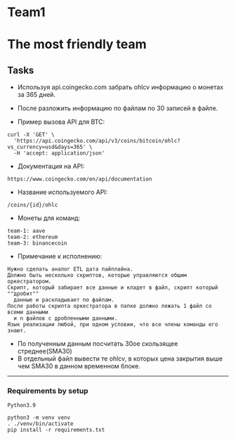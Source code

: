 # Team1
The most friendly team
========================

## Tasks

* Используя api.coingecko.com забрать ohlcv информацию о монетах за 365 дней.
* После разложить информацию по файлам по 30 записей в файле.

* Пример вызова API для BTC:
```bazaar
curl -X 'GET' \
  'https://api.coingecko.com/api/v3/coins/bitcoin/ohlc?vs_currency=usd&days=365' \
  -H 'accept: application/json'
```

* Документация на API:
```bazaar
https://www.coingecko.com/en/api/documentation
```

* Название используемого API:
```bazaar
/coins/{id}/ohlc
```

* Монеты для команд:
```bazaar
team-1: aave
team-2: ethereum
team-3: binancecoin
```

* Примечание к исполнению:
```bazaar
Нужно сделать аналог ETL дата пайплайна. 
Должно быть несколько скриптов, которые управляются общим оркестратором. 
Скрипт, который забирает все данные и кладет в файл, скрипт который ""дробит"" 
  данные и раскладывает по файлам. 
После работы скрипта оркестратора в папке должно лежать 1 файл со всеми данными
  и n файлов с дробленными данными.
Язык реализации любой, при одном условии, что все члены команды его знают.
```

* По полученным данным посчитать 30ое скользящее стреднее(SMA30) 
* В отдельный файл вывести те ohlcv, в которых цена закрытия выше чем SMA30 в данном временном блоке.

---

### Requirements by setup

```bazaar
Python3.9

python3 -m venv venv
. ./venv/bin/activate
pip install -r requirements.txt

```
